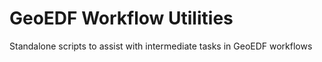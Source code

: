 # GeoEDF Workflow Utilities
Standalone scripts to assist with intermediate tasks in GeoEDF workflows
